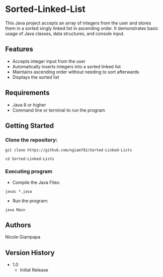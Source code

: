 # Sorted-Linked-List

This Java project accepts an array of integers from the user and stores them in a sorted singly linked list in ascending order. It demonstrates basic usage of Java classes, data structures, and console input.

## Features

- Accepts integer input from the user
- Automatically inserts integers into a sorted linked list
- Maintains ascending order without needing to sort afterwards
- Displays the sorted list

## Requirements

- Java 8 or higher
- Command line or terminal to run the program

## Getting Started

### Clone the repository:
```
git clone https://github.com/ngiam792/Sorted-Linked-Lists
```
```
cd Sorted-Linked-Lists
```

### Executing program

* Compile the Java Files:
```
javac *.java
```

* Run the program:
```
java Main
```


## Authors

Nicole Giampapa

## Version History
* 1.0
    * Initial Release
